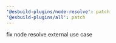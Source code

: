 ```yaml
---
'@esbuild-plugins/node-resolve': patch
'@esbuild-plugins/all': patch
---
```


fix node resolve external use case

